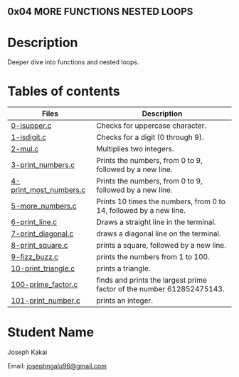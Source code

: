 ## 0x04 MORE FUNCTIONS NESTED LOOPS

# Description
Deeper dive into functions and nested loops.

# Tables of contents
Files | Description
------|------------
[0-isupper.c](./0-isupper.c) | Checks for uppercase character.
[1-isdigit.c](./1-isdigit.c) | Checks for a digit (0 through 9).
[2-mul.c](./2-mul.c) | Multiplies two integers.
[3-print_numbers.c](./3-print_numbers.c) | Prints the numbers, from 0 to 9, followed by a new line.
[4-print_most_numbers.c](./4-print_most_numbers.c) | Prints the numbers, from 0 to 9, followed by a new line.
[5-more_numbers.c](./5-more_numbers.c) | Prints 10 times the numbers, from 0 to 14, followed by a new line.
[6-print_line.c](./6-print_line.c) | Draws a straight line in the terminal.
[7-print_diagonal.c](./7-print_diagonal.c) | draws a diagonal line on the terminal.
[8-print_square.c](./8-print_square.c) | prints a square, followed by a new line.
[9-fizz_buzz.c](./9-fizz_buzz.c) | prints the numbers from 1 to 100.
[10-print_triangle.c](./10-print_triangle.c) | prints a triangle.
[100-prime_factor.c](./100-prime_factor.c) | finds and prints the largest prime factor of the number 612852475143.
[101-print_number.c](./101-print_number.c) | prints an integer.

# Student Name
Joseph Kakai

Email: josephngalu96@gmail.com

